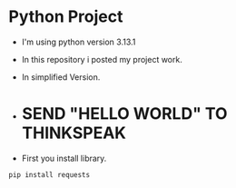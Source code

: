 # Python Project 
- I'm using python version 3.13.1
- In this repository i posted my project work.
- In simplified Version.

- # SEND "HELLO WORLD" TO THINKSPEAK
- First you install library.
  
```
pip install requests
```

